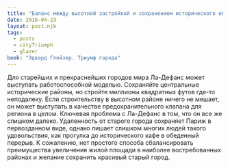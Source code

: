 ```yaml
---
title: "Баланс между высотной застройкой и сохранением исторического облика"
date: 2016-04-23
layout: post.njk
tags:
  - posts
  - cityTriumph
  - glazer
book: "Эдвард Глейзер. Триумф города"
---
```


Для старейших и прекраснейших городов мира Ла-Дефанс может выступать работоспособной моделью. Сохраняйте центральные исторические районы, но стройте миллионы квадратных футов где-то неподалеку. Если строительству в высотном районе ничего не мешает, он может выступать в качестве предохранительного клапана для региона в целом. Ключевая проблема с Ла-Дефанс в том, что он все же слишком далеко. Удаленность от старого города сохраняет Париж в первозданном виде, однако лишает слишком многих людей такого удовольствия, как прогулка до исторического кафе в обеденный перерыв. К сожалению, нет простого способа сбалансировать преимущества увеличения жилой площади в наиболее востребованных районах и желание сохранить красивый старый город.
